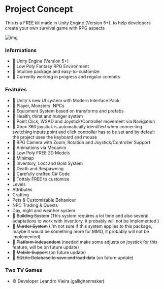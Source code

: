 # Project Concept #

This is a FREE kit made in Unity Engine (Version 5+), to help developers create your own survival game with RPG aspects 

![img](https://i.imgur.com/ZyvBV9B.png)

### Informations ###

* :small_blue_diamond: Unity Engine (Version 5+)
* :small_blue_diamond: Low Poly Fantasy RPG Environment
* :small_blue_diamond: Intuitive package and easy-to-customize
* :small_blue_diamond: Currently working in progress and regular commits

### Features ###

* :small_blue_diamond: Unity's new UI system with Modern Interface Pack
* :small_blue_diamond: Player, Monsters, NPCs
* :small_blue_diamond: Equipment System based on transforms and prefabs
* :small_blue_diamond: Health, thirst and hunger system
* :small_blue_diamond: Point Click, WSAD and Joystick/Controller movement via Navigation
* :small_blue_diamond: Xbox 360 joystick is automatically identified when connecting switching inputs,point and click controller has to be set and by default the project uses the keyboard and mouse
* :small_blue_diamond: RPG Camera with Zoom, Rotation and Joystick/Controller Support
* :small_blue_diamond: Animations via Mecanim
* :small_blue_diamond: Low Poly FREE 3D Models
* :small_blue_diamond: Minimap
* :small_blue_diamond: Inventory, Loot and Gold System
* :small_blue_diamond: Death and Respawning
* :small_blue_diamond: Carefully crafted C# Code
* :small_blue_diamond: Tottaly FREE to customize
* Levels
* Attributes
* Crafting
* Pets & Customizable Behaviour
* NPC Trading & Quests
* Day, night and weather system
* :small_orange_diamond: ~~Building System~~ (This system requires a lot time and also several adaptations to work with inventory, it probably will not be implemented.)
* :small_orange_diamond: ~~Murder System~~ (I'm not sure if this system applies to this package, maybe it would be something more for MMO, it probably will not be implemented)
* :small_orange_diamond: ~~Platform Independent~~ (needed make some adjusts on joystick for this feature, will be on future update)
* :small_orange_diamond: ~~Mobile Support~~ (on future update)
* :small_orange_diamond: ~~SQLite Database to save and load data~~ (on future update)

### Two TV Games ###

* :copyright: Developer Leandro Vieira (gallighanmaker)
